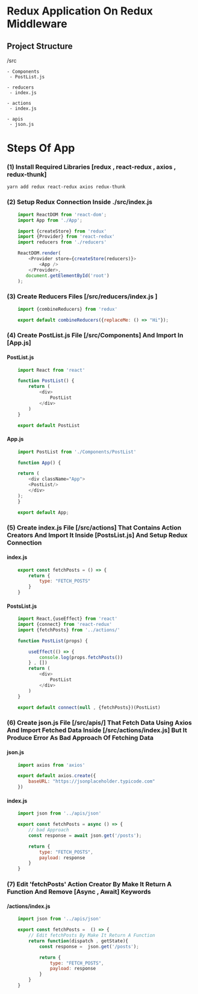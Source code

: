 # Redux Application On Redux Middleware

## Project Structure

/src

    - Components
     - PostList.js

    - reducers
     - index.js

    - actions
     - index.js

    - apis
     - json.js


# Steps Of App

### (1) Install Required Libraries [redux , react-redux , axios , redux-thunk]

    yarn add redux react-redux axios redux-thunk
    
### (2) Setup Redux Connection Inside ./src/index.js

```js
    import ReactDOM from 'react-dom';
    import App from './App';

    import {createStore} from 'redux'
    import {Provider} from 'react-redux'
    import reducers from './reducers'

    ReactDOM.render(
        <Provider store={createStore(reducers)}>
            <App />
        </Provider>, 
       document.getElementById('root')
    );
```
### (3) Create Reducers Files [/src/reducers/index.js ]

```js
    import {combineReducers} from 'redux'

    export default combineReducers({replaceMe: () => "Hi"});
```

### (4) Create PostList.js File [/src/Components] And Import In [App.js]

#### PostList.js
```js
    import React from 'react'

    function PostList() {
        return (
            <div>
                PostList
            </div>
        )
    }

    export default PostList
```

#### App.js
```js
    import PostList from './Components/PostList'

    function App() {

    return (
        <div className="App">
        <PostList/>
        </div>
    );
    }

    export default App;
```

### (5) Create index.js File [/src/actions] That Contains Action Creators And Import It Inside [PostsList.js] And Setup Redux Connection

#### index.js
```js
    export const fetchPosts = () => {
        return {
            type: "FETCH_POSTS"
        }
    }
```

#### PostsList.js
```js
    import React,{useEffect} from 'react'
    import {connect} from 'react-redux'
    import {fetchPosts} from '../actions/'

    function PostList(props) {

        useEffect(() => {
            console.log(props.fetchPosts())
        } , [])
        return (
            <div>
                PostList
            </div>
        )
    }

    export default connect(null , {fetchPosts})(PostList)
```

### (6) Create json.js File [/src/apis/] That Fetch Data Using Axios And Import Fetched Data Inside [/src/actions/index.js] But It Produce Error As Bad Approach Of Fetching Data

#### json.js
```js
    import axios from 'axios'

    export default axios.create({
        baseURL: "https://jsonplaceholder.typicode.com"
    })
```

#### index.js
```js
    import json from '../apis/json'

    export const fetchPosts = async () => {
        // bad Approach
        const response = await json.get('/posts');

        return {
            type: "FETCH_POSTS",
            payload: response
        }
    }
```

### (7) Edit 'fetchPosts' Action Creator By Make It Return A Function And Remove [Async , Await] Keywords

#### /actions/index.js
```js
    import json from '../apis/json'

    export const fetchPosts =  () => {
        // Edit fetchPosts By Make It Return A Function
        return function(dispatch , getState){
            const response =  json.get('/posts');

            return {
                type: "FETCH_POSTS",
                payload: response
            }
        }
    }
```